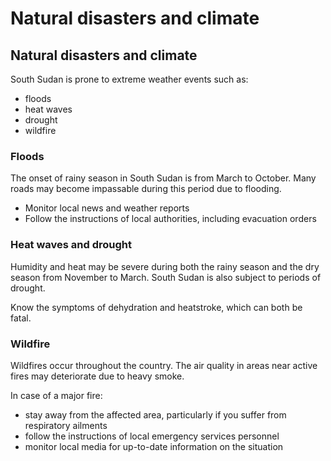 # Natural disasters and climate

## Natural disasters and climate

South Sudan is prone to extreme weather events such as:

* floods
* heat waves
* drought
* wildfire

### Floods

The onset of rainy season in South Sudan is from March to October. Many roads may become impassable during this period due to flooding.

* Monitor local news and weather reports
* Follow the instructions of local authorities, including evacuation orders

### Heat waves and drought

Humidity and heat may be severe during both the rainy season and the dry season from November to March. South Sudan is also subject to periods of drought.

Know the symptoms of dehydration and heatstroke, which can both be fatal.

### Wildfire

Wildfires occur throughout the country. The air quality in areas near active fires may deteriorate due to heavy smoke.

In case of a major fire:

* stay away from the affected area, particularly if you suffer from respiratory ailments
* follow the instructions of local emergency services personnel
* monitor local media for up-to-date information on the situation